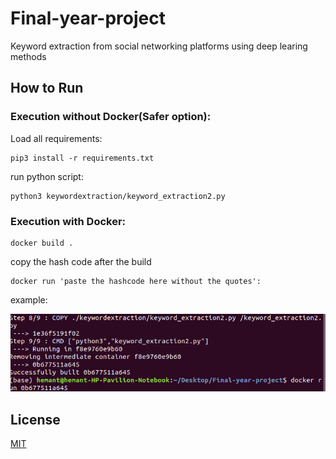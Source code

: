 # Final-year-project
Keyword extraction from social networking platforms using deep learing methods

## How to Run

### Execution without Docker(Safer option):

Load all requirements:

```
pip3 install -r requirements.txt
```

run python script:

```
python3 keywordextraction/keyword_extraction2.py
```


### Execution with Docker:

```
docker build .
```

copy the hash code after the build

```
docker run 'paste the hashcode here without the quotes':
```

example:

![alt test](https://github.com/Hemantr05/Final-year-project/blob/master/images/docker_steps.png)


## License
[MIT](https://choosealicense.com/licenses/mit/)

